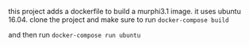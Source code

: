 this project adds a dockerfile to build a murphi3.1 image. it uses ubuntu 16.04.
clone the project and make sure to run `docker-compose build` 

and then run `docker-compose run ubuntu`
